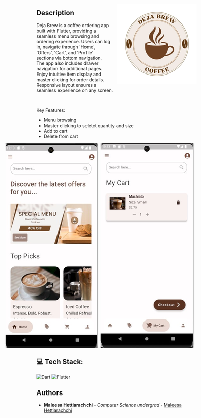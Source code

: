 <p align="center">
<img src="https://github.com/Maleesanat01/deja_brew/blob/main/deja_logo.png" style="width: 250px; height: auto; float: right; margin-left: 20px;">

</p>


## Description

Deja Brew is a coffee ordering app built with Flutter, providing a seamless menu browsing and ordering experience. Users can log in, navigate through 'Home', 'Offers', 'Cart', and 'Profile' sections via bottom navigation. The app also includes drawer navigation for additional pages. Enjoy intuitive item display and master clicking for order details. Responsive layout ensures a seamless experience on any screen.

<br>

Key Features:

<ul>
  <li>Menu browsing</li>
  <li>Master clicking to seletct quantity and size</li>
  <li>Add to cart</li>
  <li>Delete from cart</li>
</ul>

<div style="display: flex; justify-content: right;">
    <img src="https://github.com/Maleesanat01/deja_brew/blob/main/home.jpg"  style="margin-right: 10px;">
    <img src="https://github.com/Maleesanat01/deja_brew/blob/main/cartt.jpg"  style="margin-right: 10px;">
</div>

## 💻 Tech Stack:

![Dart](https://img.shields.io/badge/dart-%230175C2.svg?style=for-the-badge&logo=dart&logoColor=white)
![Flutter](https://img.shields.io/badge/Flutter-%2302569B.svg?style=for-the-badge&logo=Flutter&logoColor=white) 

## Authors

- **Maleesa Hettiarachchi** - *Computer Science undergrad* - [Maleesa Hettiarachchi](https://github.com/Maleesanat01/)
